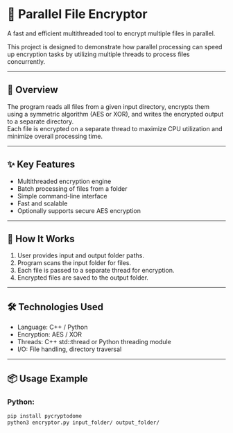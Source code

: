 # 🔐 Parallel File Encryptor

A fast and efficient multithreaded tool to encrypt multiple files in parallel.

This project is designed to demonstrate how parallel processing can speed up encryption tasks by utilizing multiple threads to process files concurrently.

---

## 🚀 Overview

The program reads all files from a given input directory, encrypts them using a symmetric algorithm (AES or XOR), and writes the encrypted output to a separate directory.  
Each file is encrypted on a separate thread to maximize CPU utilization and minimize overall processing time.

---

## ✨ Key Features

- Multithreaded encryption engine
- Batch processing of files from a folder
- Simple command-line interface
- Fast and scalable
- Optionally supports secure AES encryption

---

## 🧠 How It Works

1. User provides input and output folder paths.
2. Program scans the input folder for files.
3. Each file is passed to a separate thread for encryption.
4. Encrypted files are saved to the output folder.

---

## 🛠 Technologies Used

- Language: C++ / Python
- Encryption: AES / XOR
- Threads: C++ std::thread or Python threading module
- I/O: File handling, directory traversal

---

## 📦 Usage Example

### Python:
```bash
pip install pycryptodome
python3 encryptor.py input_folder/ output_folder/

